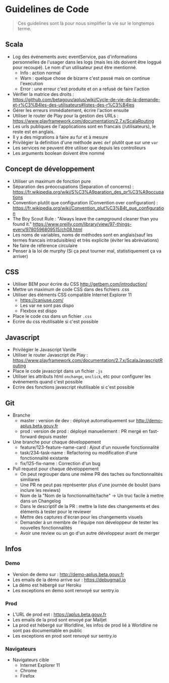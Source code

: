 # Guidelines de Code

> Ces guidelines sont là pour nous simplifier la vie sur le longtemps terme.

## Scala
- Log des événements avec eventService, pas d'informations personnelles de l'usager dans les logs (mais les ids doivent être loggué pour recoupé). Le nom d'un utilisateur peut être mentionné.
   - Info : action normal
   - Warn : quelque chose de bizarre c'est passé mais on continue l'execution
   - Error : une erreur c'est produite et on a refusé de faire l'action
- Vérifier la matrice des droits : https://github.com/betagouv/aplus/wiki/Cycle-de-vie-de-la-demande-et-r%C3%B4les-des-utilisateurs#listes-des-r%C3%B4les
- Gérer les erreurs immédiatement, écrire l'action ensuite
- Utiliser le router de Play pour la gestion des URLs : https://www.playframework.com/documentation/2.7.x/ScalaRouting
- Les urls publiques de l'applications sont en francais (/utilisateurs), le reste est en anglais.
- Il y a des migrations à faire au fur et à mesure
- Privilégier la definition d'une méthode avec `def` plutôt que sur une `var`
- Les services ne peuvent être utiliser que depuis les controlleurs
- Les arguments boolean doivent être nommé

## Concept de développement
- Utiliser un maximum de fonction pure
- Séparation des préoccupations (Separation of concerns) : https://fr.wikipedia.org/wiki/S%C3%A9paration_des_pr%C3%A9occupations
- Convention plutôt que configuration (Convention over configuration) : https://fr.wikipedia.org/wiki/Convention_plut%C3%B4t_que_configuration
- The Boy Scout Rule : "Always leave the campground cleaner than you found it." https://www.oreilly.com/library/view/97-things-every/9780596809515/ch08.html
- Les noms de variables, noms de méthodes sont en anglais(sauf les termes francais intraduisibles) et très explicite (éviter les abréviations)
- Ne faire de référence circulaire
- Penser à la loi de murphy (Si ça peut tourner mal, statistiquement ça va arriver)

## CSS
- Utiliser BEM pour écrire du CSS http://getbem.com/introduction/
- Mettre un maximum de code CSS dans des fichiers .css
- Utiliser des éléments CSS compatible Internet Explorer 11 
   - https://caniuse.com/
   - Les var ne sont pas dispo
   - Flexbox est dispo
- Place le code css dans un fichier `.css`
- Ecrire du css réutilisable si c'est possible

## Javascript
- Privilégier le Javascript Vanille
- Utiliser le router Javascript de Play : https://www.playframework.com/documentation/2.7.x/ScalaJavascriptRouting
- Place le code javascript dans un fichier `.js`
- Utiliser les attributs html `onchange`, `onclick`, etc  pour configurer les événements quand c'est possible
- Ecrire des fonctions javascript réutilisable si c'est possible

## Git
- Branche
   - master : version de dev : déployé automatiquement sur http://demo-aplus.beta.gouv.fr
   - prod : version de prod : déployé manuellement : PR mergé en fast-forward depuis master
- Une branche pour chaque développement 
   - feature/123-feature-name-card : Ajout d'un nouvelle fonctionnalité
   - task/234-task-name : Refactoring ou modification d'une fonctionnalité existante
   - fix/125-fix-name : Correction d'un bug
- Pull request pour chaque développement
   - On peut regrouper dans une même PR des taches ou fonctionnalités similiares
   - Une PR ne peut pas représenter plus d'une journée de boulot (sans inclure les reviews)
   - Nom de la "Nom de la fonctionnalité/tache" -> Un truc facile à mettre dans un Changelog
   - Dans le descriptif de la PR : mettre la liste des changements et des éléments à tester pour le reviewer
   - Mettre des captures d'écran pour les changements visuels
   - Demander à un membre de l'équipe non développeur de tester les nouvelles fonctionnalités
   - Avoir une review ou un go d'un autre développeur avant de merger
  

## Infos
### Demo
- Version de demo sur : http://demo-aplus.beta.gouv.fr
- Les emails de la démo arrive sur : https://debugmail.io
- La démo est hébergé sur Heroku
- Les exceptions en demo sont renvoyé sur sentry.io
### Prod
- L'URL de prod est : https://aplus.beta.gouv.fr
- Les emails de la prod sont envoyé par Mailjet
- La prod est hébergé sur Worldline, les infos de prod lié à Worldline ne sont pas documentable en public
- Les exceptions en prod sont renvoyé sur sentry.io
### Navigateurs
- Navigateurs cible
   - Internet Explorer 11
   - Chrome
   - Firefox
